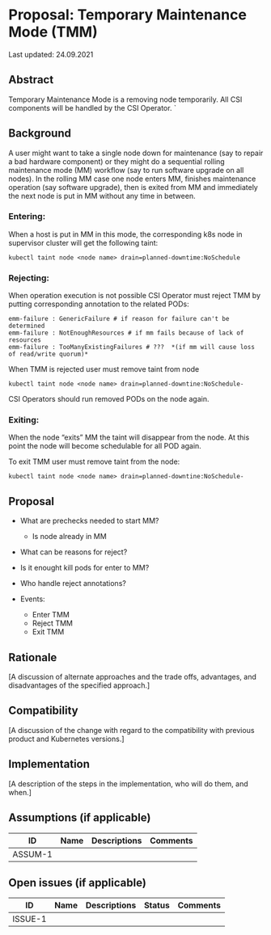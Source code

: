 # Proposal: Temporary Maintenance Mode (TMM)

Last updated: 24.09.2021


## Abstract

Temporary Maintenance Mode is a removing node temporarily. All CSI components will be handled by the CSI Operator.
`
## Background

A user might want to take a single node down for maintenance (say to repair a bad hardware component) or they might do a sequential rolling maintenance mode (MM) workflow (say to run software upgrade on all nodes). In the rolling MM case one node enters MM, finishes maintenance operation (say software upgrade), then is exited from MM and immediately the next node is put in MM without any time in between.


### Entering:

When a host is put in MM in this mode, the corresponding k8s node in supervisor cluster will get the following taint:
```
kubectl taint node <node name> drain=planned-downtime:NoSchedule
```

### Rejecting:

When operation execution is not possible CSI Operator must reject TMM by putting corresponding annotation to the related PODs:
```
emm-failure : GenericFailure # if reason for failure can't be determined
emm-failure : NotEnoughResources # if mm fails because of lack of resources
emm-failure : TooManyExistingFailures # ???  *(if mm will cause loss of read/write quorum)*
```
When TMM is rejected user must remove taint from node
```
kubectl taint node <node name> drain=planned-downtine:NoSchedule-
```
CSI Operators should run removed PODs on the node again.

### Exiting:
When the node “exits” MM the taint will disappear from the node. At this point the node will become schedulable for all POD again.

To exit TMM user must remove taint from the node:
```
kubectl taint node <node name> drain=planned-downtine:NoSchedule-
```

## Proposal

* What are prechecks needed to start MM?
  * Is node already in MM
* What can be reasons for reject? 
* Is it enought kill pods for enter to MM? 
* Who handle reject annotations?

* Events:
  * Enter TMM
  * Reject TMM
  * Exit TMM  


## Rationale

[A discussion of alternate approaches and the trade offs, advantages, and disadvantages of the specified approach.]

## Compatibility

[A discussion of the change with regard to the compatibility with previous product and Kubernetes versions.]

## Implementation

[A description of the steps in the implementation, who will do them, and when.]

## Assumptions (if applicable)

ID | Name | Descriptions | Comments
---| -----| -------------| --------
ASSUM-1 |   |   |


## Open issues (if applicable)

ID | Name | Descriptions | Status | Comments
---| -----| -------------| ------ | --------
ISSUE-1 |   |   |   |   
